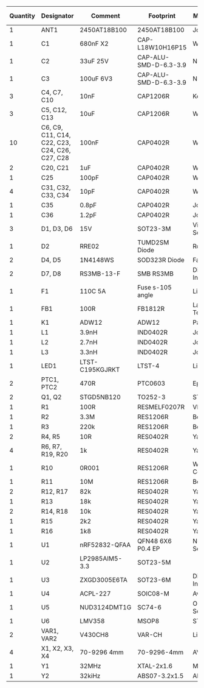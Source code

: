 |  Quantity | Designator | Comment | Footprint | Manufacturer 1 | Manufacturer Part Number 1 | Supplier link |
|  ------ | ------ | ------ | ------ | ------ | ------ | ------ |
|  1 | ANT1 | 2450AT18B100 | 2450AT18B100 | Johanson | 2450AT18B100 | [link](https://mouser.com/Search/Refine.aspx?Keyword=609-2450AT18B100E) |
|  1 | C1 | 680nF X2 | CAP-L18W10H16P15 | Wurth | 890324025045 | [link](https://mouser.com/Search/Refine.aspx?Keyword=710-890324025045) |
|  1 | C2 | 33uF 25V | CAP-ALU-SMD-D-6.3-3.9 | Nichicon | UZR1E330MCL1GB | [link](https://mouser.com/Search/Refine.aspx?Keyword=647-UZR1E330MCL1GB) |
|  1 | C3 | 100uF 6V3 | CAP-ALU-SMD-D-6.3-3.9 | Nichicon | UZR0J101MCL1GB | [link](https://mouser.com/Search/Refine.aspx?Keyword=647-UZR0J101MCL1GB) |
|  3 | C4, C7, C10 | 10nF | CAP1206R | Kemet | C1206C103KFRACTU | [link](https://mouser.com/Search/Refine.aspx?Keyword=80-C1206C103KFR) |
|  3 | C5, C12, C13 | 10uF | CAP1206R | Wurth | 885012208069 | [link](https://mouser.com/Search/Refine.aspx?Keyword=710-885012208069) |
|  10 | C6, C9, C11, C14, C22, C23, C24, C26, C27, C28 | 100nF | CAP0402R | Wurth | 885012105018 | [link](https://mouser.com/Search/Refine.aspx?Keyword=710-885012105018) |
|  2 | C20, C21 | 1uF | CAP0402R | Wurth | 885012105012 | [link](https://mouser.com/Search/Refine.aspx?Keyword=710-885012105012) |
|  1 | C25 | 100pF | CAP0402R | Wurth | 885012005013 | [link](https://mouser.com/Search/Refine.aspx?Keyword=710-885012005013) |
|  4 | C31, C32, C33, C34 | 10pF | CAP0402R | Wurth | 885012005007 | [link](https://mouser.com/Search/Refine.aspx?Keyword=710-885012005007) |
|  1 | C35 | 0.8pF | CAP0402R | Johanson | 500R07S0R8CV4T | [link](https://mouser.com/Search/Refine.aspx?Keyword=609-500R07S0R8CV4T) |
|  1 | C36 | 1.2pF | CAP0402R | Johanson | 500R07S1R2BV4T | [link](https://mouser.com/Search/Refine.aspx?Keyword=609-500R07S1R2BV4T) |
|  3 | D1, D3, D6 | 15V | SOT23-3M | Vishay Semiconductors | MMBZ5245BLT1G | [link](https://mouser.com/Search/Refine.aspx?Keyword=863-MMBZ5245BLT1G) |
|  1 | D2 | RRE02 | TUMD2SM Diode | Rohm | RRE02VTM4SFHTR | [link](https://farnell.com/search?st=2528819) |
|  2 | D4, D5 | 1N4148WS | SOD323R Diode | Fairchild | 1N4148WS | [link](https://farnell.com/search?st=2453269) |
|  2 | D7, D8 | RS3MB-13-F | SMB RS3MB | Diodes Incorporated | RS3MB-13-F | [link](https://mouser.com/Search/Refine.aspx?Keyword=621-RS3MB-13-F) |
|  1 | F1 | 110C 5A | Fuse s-105 angle | Limitor | S-105 | [link](https://rs-online.com/web/c/?sra=oss&r=t&searchTerm=176-9435) |
|  1 | FB1 | 100R | FB1812R | Laird Technologies | HI1812V101R-10 | [link](https://mouser.com/Search/Refine.aspx?Keyword=875-HI1812V101R-10) |
|  1 | K1 | ADW12 | ADW12 | Panasonic | ADW1212HLW | [link](https://mouser.com/Search/Refine.aspx?Keyword=769-ADW1212HLW) |
|  1 | L1 | 3.9nH | IND0402R | Johanson | L-07C3N9SV6T | [link](https://mouser.com/Search/Refine.aspx?Keyword=609-L-07C3N9SV6T) |
|  1 | L2 | 2.7nH | IND0402R | Johanson | L-07C2N7SV6T | [link](https://mouser.com/Search/Refine.aspx?Keyword=609-L-07C2N7SV6T) |
|  1 | L3 | 3.3nH | IND0402R | Johanson | L-07C3N3SV6T | [link](https://mouser.com/Search/Refine.aspx?Keyword=609-L-07C3N3SV6T) |
|  1 | LED1 | LTST-C195KGJRKT | LTST-4 | Lite-On | LTST-C195KGJRKT | [link](https://mouser.com/Search/Refine.aspx?Keyword=859-LTST-C195KGJRKT) |
|  2 | PTC1, PTC2 | 470R | PTC0603 | Epcos | B59641A0105A062 | [link](https://mouser.com/Search/Refine.aspx?Keyword=871-B59641A105A62) |
|  2 | Q1, Q2 | STGD5NB120 | TO252-3 | ST | STGD5NB120SZT4 | [link](https://mouser.com/Search/Refine.aspx?Keyword=511-STGD5NB120SZ) |
|  1 | R1 | 100R | RESMELF0207R | VISHAY | CMB02070X1000GB200 | [link](https://farnell.com/search?st=1713616) |
|  1 | R2 | 3.3M | RES1206R | Bourns | CHV1206-FX-3304ELF | [link](https://mouser.com/Search/Refine.aspx?Keyword=652-CHV1206FX3304ELF) |
|  1 | R3 | 220k | RES1206R | Bourns | CHV1206-JW-224ELF | [link](https://mouser.com/Search/Refine.aspx?Keyword=652-CHV1206JW224ELF) |
|  2 | R4, R5 | 10R | RES0402R | Yageo | RC0402FR-0710RL | [link](https://mouser.com/Search/Refine.aspx?Keyword=603-RC0402FR-0710RL) |
|  4 | R6, R7, R19, R20 | 1k | RES0402R | Yageo | RC0402FR-071KL | [link](https://mouser.com/Search/Refine.aspx?Keyword=603-RC0402FR-071KL) |
|  1 | R10 | 0R001 | RES1206R | Welwyn Components | LRMAM1206-R001FT5 | [link](https://mouser.com/Search/Refine.aspx?Keyword=756-LRMAM1206R001FT5) |
|  1 | R11 | 10M | RES1206R | Bourns | CHV1206-FX-1005ELF | [link](https://mouser.com/Search/Refine.aspx?Keyword=652-CHV1206FX1005ELF) |
|  2 | R12, R17 | 82k | RES0402R | Yageo | RC0402FR-0782KL | [link](https://mouser.com/Search/Refine.aspx?Keyword=603-RC0402FR-0782KL) |
|  1 | R13 | 18k | RES0402R | Yageo | RC0402FR-0718KL | [link](https://mouser.com/Search/Refine.aspx?Keyword=603-RC0402FR-0718KL) |
|  2 | R14, R18 | 10k | RES0402R | Yageo | RC0402FR-0710KL | [link](https://mouser.com/Search/Refine.aspx?Keyword=603-RC0402FR-0710KL) |
|  1 | R15 | 2k2 | RES0402R | Yageo | RC0402FR-072K2L | [link](https://mouser.com/Search/Refine.aspx?Keyword=603-RC0402FR-072K2L) |
|  1 | R16 | 1k8 | RES0402R | Yageo | RC0402FR-071K8L | [link](https://mouser.com/Search/Refine.aspx?Keyword=603-RC0402FR-071K8L) |
|  1 | U1 | nRF52832-QFAA | QFN48 6X6 P0.4 EP | Nordic Semiconductor | nRF52832-QFAA | [link](https://mouser.com/Search/Refine.aspx?Keyword=949-NRF52832-QFAA-T) |
|  1 | U2 | LP2985AIM5-3.3 | SOT23-5M |  |  | [link](https://mouser.com/Search/Refine.aspx?Keyword=595-LP2985-33DBVR) |
|  1 | U3 | ZXGD3005E6TA | SOT23-6M | Diodes Incorporated | ZXGD3005E6TA | [link](https://mouser.com/Search/Refine.aspx?Keyword=522-ZXGD3005E6TA) |
|  1 | U4 | ACPL-227 | SOIC08-M | Avago | ACPL-227-500E | [link](https://mouser.com/Search/Refine.aspx?Keyword=630-ACPL-227-500E) |
|  1 | U5 | NUD3124DMT1G | SC74-6 | ON Semiconductor | NUD3124DMT1G | [link](https://mouser.com/Search/Refine.aspx?Keyword=863-NUD3124DMT1G) |
|  1 | U6 | LMV358 | MSOP8 | ST | LMV358LIST | [link](https://mouser.com/Search/Refine.aspx?Keyword=511-LMV358LIST) |
|  2 | VAR1, VAR2 | V430CH8 | VAR-CH | Littlefuse | V430CH8 | [link](https://mouser.com/Search/Refine.aspx?Keyword=576-V430CH8S) |
|  4 | X1, X2, X3, X4 | 70-9296 4mm | 70-9296-4mm | AVX | 70-9296-001-004-006 | [link](https://mouser.com/Search/Refine.aspx?Keyword=581-709296001004006) |
|  1 | Y1 | 32MHz | XTAL-2x1.6 | Murata | XRCPB32M000F2P0R0 | [link](https://mouser.com/Search/Refine.aspx?Keyword=81-XRCPB32M000F2P0R0) |
|  1 | Y2 | 32kiHz | ABS07-3.2x1.5 | Abracon | ABS07-32.768KHZ-T | [link](https://mouser.com/Search/Refine.aspx?Keyword=815-ABS07-32.768KHZT) |
